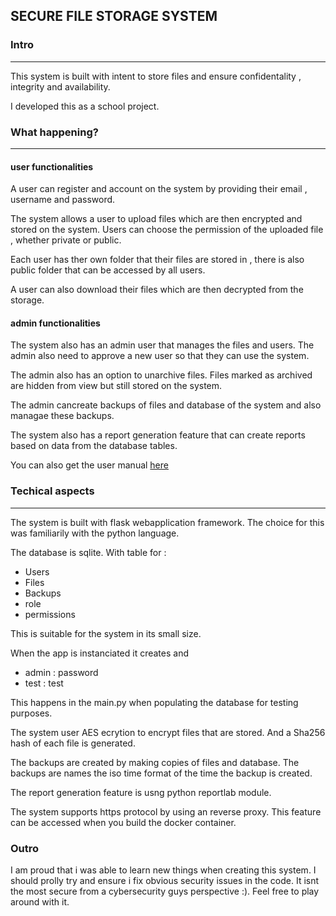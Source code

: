 ## SECURE FILE STORAGE SYSTEM


### Intro
_____________________

This system is built with intent to store files and ensure confidentality , integrity and availability.

I developed this as a school project.

### What happening?
______________________

#### user functionalities
A user can register and account on the system by providing their email , username and password.

The system allows a user to upload files which are then encrypted and stored on the system. Users can choose the permission of the uploaded file , whether private or public.

Each user has ther own folder that their files are stored in , there is also public folder that can be accessed by all users.

A user can also download their files which are then decrypted from the storage.

#### admin functionalities

The system also has an admin user that manages the files and users. The admin also need to approve a new user so that they can use the system. 

The admin also has an option to unarchive files. Files marked as archived are hidden from view but  still  stored on the system.

The admin cancreate backups of files and database of the system and also managae these backups.


The system also has a report generation feature that can create reports based on data from the database tables.


You can also get the user manual [here](/static/user_manual.pdf)

### Techical aspects 
_______________________________

The system is built with flask webapplication framework. The choice for this was familiarily with the python language.


The database is sqlite. With table for :
* Users
* Files
* Backups
* role
* permissions

This is suitable for the system in its small size.

When the app is instanciated it creates and 
* admin : password
* test : test

This happens in the main.py when populating the database for testing purposes.

The system user AES ecrytion to encrypt files that are stored. And a Sha256 hash of each file is generated.

The backups are created by making copies of files and database. The backups are names the iso time format of the time the backup is created.

The report generation feature is usng python reportlab module.

The system supports https protocol by using an reverse proxy. This feature can be accessed when you build the docker container.

### Outro


I am proud that i was able to learn new things when creating this system. I should prolly try and ensure i fix obvious security issues in the code. It isnt the most secure from a cybersecurity guys perspective :).
Feel free to play around with it.

